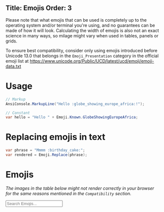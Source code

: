 Title: Emojis
Order: 3
---

Please note that what emojis that can be used is completely up to 
the operating system and/or terminal you're using, and no guarantees
can be made of how it will look. Calculating the width of emojis
is also not an exact science in many ways, so milage might vary when
used in tables, panels or grids.

To ensure best compatibility, consider only using emojis introduced
before Unicode 13.0 that belongs in the `Emoji_Presentation` category
in the official emoji list at 
https://www.unicode.org/Public/UCD/latest/ucd/emoji/emoji-data.txt

# Usage

```csharp
// Markup
AnsiConsole.MarkupLine("Hello :globe_showing_europe_africa:!");

// Constant
var hello = "Hello " + Emoji.Known.GlobeShowingEuropeAfrica;
```

# Replacing emojis in text

```csharp
var phrase = "Mmmm :birthday_cake:";
var rendered = Emoji.Replace(phrase);
```

# Emojis

_The images in the table below might not render correctly in your 
browser for the same reasons mentioned in the `Compatibility` section._

<div class="input-group mb-3">
  <div class="input-group-prepend">
    <span class="input-group-text" id="basic-addon1">
        <i class="fas fa-search" aria-hidden="true"></i>
    </span>
  </div>
  <input
    class="form-control w-100 filter"
    data-table="emoji-results"
    type="text" placeholder="Search Emojis..." autocomplete="off" 
    aria-label="Search Emojis">
</div>

<?# EmojiTable /?>

<script type="text/javascript" src="../assets/js/table-search.js"></script>